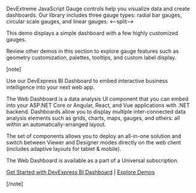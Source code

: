 DevExtreme JavaScript Gauge controls help you visualize data and create dashboards. Our library includes three gauge types: radial bar gauges, circular scale gauges, and linear gauges. 
<--split-->

This demo displays a simple dashboard with a few highly customized gauges. 

Review other demos in this section to explore gauge features such as geometry customization, palettes, tooltips, and custom label display.

[note]

Use our DevExpress BI Dashboard to embed interactive business intelligence into your next web app.

The Web Dashboard is a data analysis UI component that you can embed into your ASP.NET Core or Angular, React, and Vue applications with .NET backend. Dashboards allow you to display multiple inter-connected data analysis elements such as grids, charts, maps, gauges, and others: all within an automatically-arranged layout.

The set of components allows you to deploy an all-in-one solution and switch between Viewer and Designer modes directly on the web client (includes adaptive layouts for tablet & mobile).

The Web Dashboard is available as a part of a Universal subscription.

[Get Started with DevExpress BI Dashboard](https://docs.devexpress.com/Dashboard/115955/web-dashboard) | [Explore Demos](https://demos.devexpress.com/Dashboard/)

[/note]